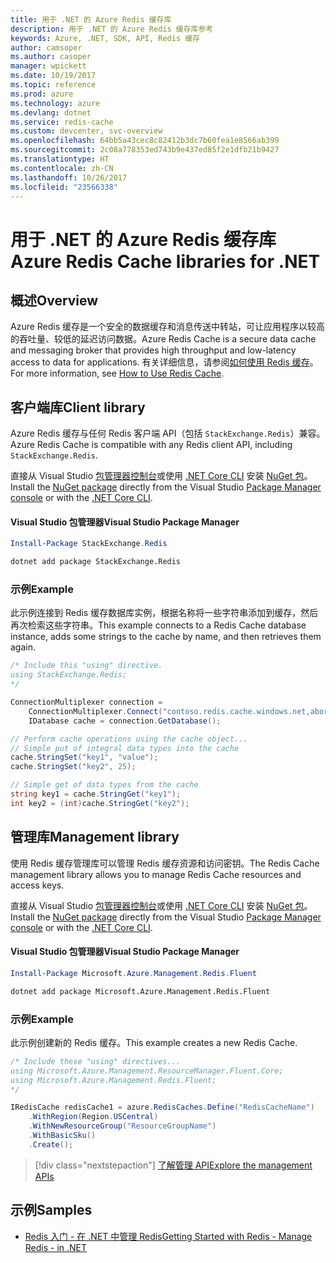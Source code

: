 ```yaml
---
title: 用于 .NET 的 Azure Redis 缓存库
description: 用于 .NET 的 Azure Redis 缓存库参考
keywords: Azure, .NET, SDK, API, Redis 缓存
author: camsoper
ms.author: casoper
manager: wpickett
ms.date: 10/19/2017
ms.topic: reference
ms.prod: azure
ms.technology: azure
ms.devlang: dotnet
ms.service: redis-cache
ms.custom: devcenter, svc-overview
ms.openlocfilehash: 64bb5a43cec8c82412b3dc7b60fea1e8566ab399
ms.sourcegitcommit: 2c08a778353ed743b9e437ed85f2e1dfb21b9427
ms.translationtype: HT
ms.contentlocale: zh-CN
ms.lasthandoff: 10/26/2017
ms.locfileid: "23566338"
---
```

# <a name="azure-redis-cache-libraries-for-net"></a><span data-ttu-id="7d192-104">用于 .NET 的 Azure Redis 缓存库</span><span class="sxs-lookup"><span data-stu-id="7d192-104">Azure Redis Cache libraries for .NET</span></span>

## <a name="overview"></a><span data-ttu-id="7d192-105">概述</span><span class="sxs-lookup"><span data-stu-id="7d192-105">Overview</span></span>

<span data-ttu-id="7d192-106">Azure Redis 缓存是一个安全的数据缓存和消息传送中转站，可让应用程序以较高的吞吐量、较低的延迟访问数据。</span><span class="sxs-lookup"><span data-stu-id="7d192-106">Azure Redis Cache is a secure data cache and messaging broker that provides high throughput and low-latency access to data for applications.</span></span>  <span data-ttu-id="7d192-107">有关详细信息，请参阅[如何使用 Redis 缓存](https://docs.microsoft.com/azure/redis-cache/cache-dotnet-how-to-use-azure-redis-cache)。</span><span class="sxs-lookup"><span data-stu-id="7d192-107">For more information, see [How to Use Redis Cache](https://docs.microsoft.com/azure/redis-cache/cache-dotnet-how-to-use-azure-redis-cache).</span></span>

## <a name="client-library"></a><span data-ttu-id="7d192-108">客户端库</span><span class="sxs-lookup"><span data-stu-id="7d192-108">Client library</span></span>

<span data-ttu-id="7d192-109">Azure Redis 缓存与任何 Redis 客户端 API（包括 `StackExchange.Redis`）兼容。</span><span class="sxs-lookup"><span data-stu-id="7d192-109">Azure Redis Cache is compatible with any Redis client API, including `StackExchange.Redis`.</span></span>

<span data-ttu-id="7d192-110">直接从 Visual Studio [包管理器控制台][PackageManager]或使用 [.NET Core CLI][DotNetCLI] 安装 [NuGet 包](https://www.nuget.org/packages/StackExchange.Redis)。</span><span class="sxs-lookup"><span data-stu-id="7d192-110">Install the [NuGet package](https://www.nuget.org/packages/StackExchange.Redis) directly from the Visual Studio [Package Manager console][PackageManager] or with the [.NET Core CLI][DotNetCLI].</span></span>

#### <a name="visual-studio-package-manager"></a><span data-ttu-id="7d192-111">Visual Studio 包管理器</span><span class="sxs-lookup"><span data-stu-id="7d192-111">Visual Studio Package Manager</span></span>

```powershell
Install-Package StackExchange.Redis
```

```bash
dotnet add package StackExchange.Redis
```

### <a name="example"></a><span data-ttu-id="7d192-112">示例</span><span class="sxs-lookup"><span data-stu-id="7d192-112">Example</span></span>

<span data-ttu-id="7d192-113">此示例连接到 Redis 缓存数据库实例，根据名称将一些字符串添加到缓存，然后再次检索这些字符串。</span><span class="sxs-lookup"><span data-stu-id="7d192-113">This example connects to a Redis Cache database instance, adds some strings to the cache by name, and then retrieves them again.</span></span>

```csharp
/* Include this "using" directive.
using StackExchange.Redis;
*/

ConnectionMultiplexer connection = 
    ConnectionMultiplexer.Connect("contoso.redis.cache.windows.net,abortConnect=false,ssl=true,password=...");
    IDatabase cache = connection.GetDatabase();

// Perform cache operations using the cache object...
// Simple put of integral data types into the cache
cache.StringSet("key1", "value");
cache.StringSet("key2", 25);

// Simple get of data types from the cache
string key1 = cache.StringGet("key1");
int key2 = (int)cache.StringGet("key2");
```

## <a name="management-library"></a><span data-ttu-id="7d192-114">管理库</span><span class="sxs-lookup"><span data-stu-id="7d192-114">Management library</span></span>

<span data-ttu-id="7d192-115">使用 Redis 缓存管理库可以管理 Redis 缓存资源和访问密钥。</span><span class="sxs-lookup"><span data-stu-id="7d192-115">The Redis Cache management library allows you to manage Redis Cache resources and access keys.</span></span>

<span data-ttu-id="7d192-116">直接从 Visual Studio [包管理器控制台][PackageManager]或使用 [.NET Core CLI][DotNetCLI] 安装 [NuGet 包](https://www.nuget.org/packages/Microsoft.Azure.Management.Redis.Fluent)。</span><span class="sxs-lookup"><span data-stu-id="7d192-116">Install the [NuGet package](https://www.nuget.org/packages/Microsoft.Azure.Management.Redis.Fluent) directly from the Visual Studio [Package Manager console][PackageManager] or with the [.NET Core CLI][DotNetCLI].</span></span>

#### <a name="visual-studio-package-manager"></a><span data-ttu-id="7d192-117">Visual Studio 包管理器</span><span class="sxs-lookup"><span data-stu-id="7d192-117">Visual Studio Package Manager</span></span>

```powershell
Install-Package Microsoft.Azure.Management.Redis.Fluent
```

```bash
dotnet add package Microsoft.Azure.Management.Redis.Fluent
```

### <a name="example"></a><span data-ttu-id="7d192-118">示例</span><span class="sxs-lookup"><span data-stu-id="7d192-118">Example</span></span>

<span data-ttu-id="7d192-119">此示例创建新的 Redis 缓存。</span><span class="sxs-lookup"><span data-stu-id="7d192-119">This example creates a new Redis Cache.</span></span>

```csharp
/* Include these "using" directives...
using Microsoft.Azure.Management.ResourceManager.Fluent.Core;
using Microsoft.Azure.Management.Redis.Fluent;
*/

IRedisCache redisCache1 = azure.RedisCaches.Define("RedisCacheName")
    .WithRegion(Region.USCentral)
    .WithNewResourceGroup("ResourceGroupName")
    .WithBasicSku()
    .Create();
```

> [!div class="nextstepaction"]
> [<span data-ttu-id="7d192-120">了解管理 API</span><span class="sxs-lookup"><span data-stu-id="7d192-120">Explore the management APIs</span></span>](/dotnet/api/overview/azure/rediscache/management)


## <a name="samples"></a><span data-ttu-id="7d192-121">示例</span><span class="sxs-lookup"><span data-stu-id="7d192-121">Samples</span></span>

* [<span data-ttu-id="7d192-122">Redis 入门 - 在 .NET 中管理 Redis</span><span class="sxs-lookup"><span data-stu-id="7d192-122">Getting Started with Redis - Manage Redis - in .NET</span></span>](https://github.com/Azure-Samples/redis-cache-dotnet-manage-cache)

[PackageManager]: https://docs.microsoft.com/nuget/tools/package-manager-console
[DotNetCLI]: https://docs.microsoft.com/dotnet/core/tools/dotnet-add-package
